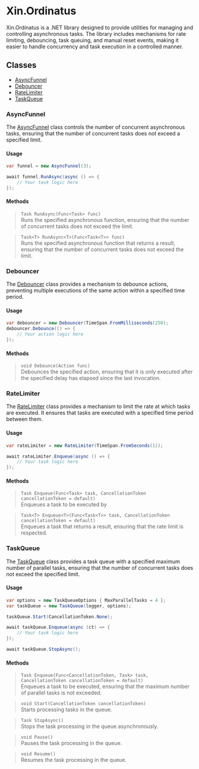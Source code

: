 # Xin.Ordinatus

Xin.Ordinatus is a .NET library designed to provide utilities for managing and controlling asynchronous tasks. The library includes mechanisms for rate limiting, debouncing, task queuing, and manual reset events, making it easier to handle concurrency and task execution in a controlled manner.

## Classes

- [AsyncFunnel](#AsyncFunnel)
- [Debouncer](#Debouncer)
- [RateLimiter](#RateLimiter)
- [TaskQueue](#TaskQueue)


### AsyncFunnel
The [AsyncFunnel](src/AsyncFunnel.cs) class controls the number of concurrent asynchronous tasks, ensuring that the number of concurrent tasks does not exceed a specified limit.

#### Usage
```csharp
var funnel = new AsyncFunnel(3);

await funnel.RunAsync(async () => {
    // Your task logic here
});
```

#### Methods
> `Task RunAsync(Func<Task> func)`  
Runs the specified asynchronous function, ensuring that the number of concurrent tasks does not exceed the limit.

> `Task<T> RunAsync<T>(Func<Task<T>> func)`  
Runs the specified asynchronous function that returns a result, ensuring that the number of concurrent tasks does not exceed the limit.


### Debouncer
The [Debouncer](src/Debouncer.cs) class provides a mechanism to debounce actions, preventing multiple executions of the same action within a specified time period.

#### Usage
```csharp
var debouncer = new Debouncer(TimeSpan.FromMilliseconds(250);
debouncer.Debounce(() => {
    // Your action logic here
});
```

#### Methods
> `void Debounce(Action func)`  
Debounces the specified action, ensuring that it is only executed after the specified delay has elapsed since the last invocation.


### RateLimiter
The [RateLimiter](src/RateLimiter) class provides a mechanism to limit the rate at which tasks are executed. It ensures that tasks are executed with a specified time period between them.

#### Usage
```csharp
var rateLimiter = new RateLimiter(TimeSpan.FromSeconds(1));

await rateLimiter.Enqueue(async () => {
    // Your task logic here
});
```

#### Methods
> `Task Enqueue(Func<Task> task, CancellationToken cancellationToken = default)`  
Enqueues a task to be executed by

> `Task<T> Enqueue<T>(Func<Task<T>> task, CancellationToken cancellationToken = default)`  
Enqueues a task that returns a result, ensuring that the rate limit is respected.


### TaskQueue
The [TaskQueue](src/TaskQueue.cs) class provides a task queue with a specified maximum number of parallel tasks, ensuring that the number of concurrent tasks does not exceed the specified limit.

#### Usage
```csharp
var options = new TaskQueueOptions { MaxParallelTasks = 4 };
var taskQueue = new TaskQueue(logger, options);

taskQueue.Start(CancellationToken.None);

await taskQueue.Enqueue(async (ct) => {
    // Your task logic here
});

await taskQueue.StopAsync();
```

#### Methods
> `Task Enqueue(Func<CancellationToken, Task> task, CancellationToken cancellationToken = default)`  
Enqueues a task to be executed, ensuring that the maximum number of parallel tasks is not exceeded.

> `void Start(CancellationToken cancellationToken)`  
Starts processing tasks in the queue.

> `Task StopAsync()`  
Stops the task processing in the queue asynchronously.

> `void Pause()`  
Pauses the task processing in the queue.

> `void Resume()`  
Resumes the task processing in the queue.
